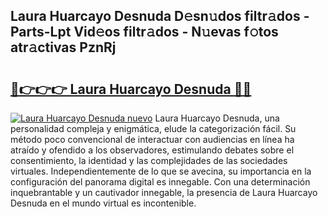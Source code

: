 ## Laura Huarcayo Desnuda D𝚎sn𝚞dos filtr𝚊dos - Parts-Lpt Vid𝚎os filtr𝚊dos - N𝚞evas f𝚘tos atr𝚊ctivas PznRj

# <h2><a href="http://mbapch.tromn.icu/?c=Laura+Huarcayo+Desnuda">🔗👉👉👉 Laura Huarcayo Desnuda 🔗🔗</a></h2>

[![Laura Huarcayo Desnuda nuevo](https://i.imgur.com/pEAQMta.gif)](http://mbapch.tromn.icu/?c=Laura+Huarcayo+Desnuda)
Laura Huarcayo Desnuda, una personalidad compleja y enigmática, elude la categorización fácil. Su método poco convencional de interactuar con audiencias en línea ha atraído y ofendido a los observadores, estimulando debates sobre el consentimiento, la identidad y las complejidades de las sociedades virtuales. Independientemente de lo que se avecina, su importancia en la configuración del panorama digital es innegable. Con una determinación inquebrantable y un cautivador innegable, la presencia de Laura Huarcayo Desnuda en el mundo virtual es incontenible.
